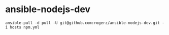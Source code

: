 ansible-nodejs-dev
==================

```shell
ansible-pull -d pull -U git@github.com:rogerz/ansible-nodejs-dev.git -i hosts npm.yml
```
